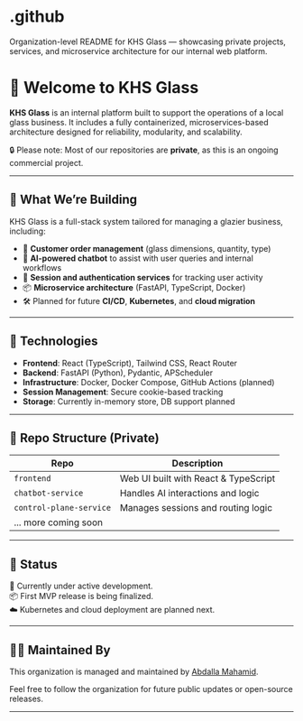 # .github
Organization-level README for KHS Glass — showcasing private projects, services, and microservice architecture for our internal web platform.
# 👋 Welcome to KHS Glass

**KHS Glass** is an internal platform built to support the operations of a local glass business. It includes a fully containerized, microservices-based architecture designed for reliability, modularity, and scalability.

🔒 Please note: Most of our repositories are **private**, as this is an ongoing commercial project.

---

## 🚀 What We’re Building

KHS Glass is a full-stack system tailored for managing a glazier business, including:

- 🧾 **Customer order management** (glass dimensions, quantity, type)
- 💬 **AI-powered chatbot** to assist with user queries and internal workflows
- 🧠 **Session and authentication services** for tracking user activity
- 📦 **Microservice architecture** (FastAPI, TypeScript, Docker)
- 🛠️ Planned for future **CI/CD**, **Kubernetes**, and **cloud migration**

---

## 🧱 Technologies

- **Frontend**: React (TypeScript), Tailwind CSS, React Router
- **Backend**: FastAPI (Python), Pydantic, APScheduler
- **Infrastructure**: Docker, Docker Compose, GitHub Actions (planned)
- **Session Management**: Secure cookie-based tracking
- **Storage**: Currently in-memory store, DB support planned

---

## 📁 Repo Structure (Private)

| Repo                 | Description                                |
|----------------------|--------------------------------------------|
| `frontend`           | Web UI built with React & TypeScript       |
| `chatbot-service`    | Handles AI interactions and logic          |
| `control-plane-service` | Manages sessions and routing logic    |
| ... more coming soon |

---

## 👷 Status

🧪 Currently under active development.  
📦 First MVP release is being finalized.  
☁️ Kubernetes and cloud deployment are planned next.

---

## 🙋‍♂️ Maintained By

This organization is managed and maintained by [Abdalla Mahamid](https://github.com/yourusername).

Feel free to follow the organization for future public updates or open-source releases.

---
